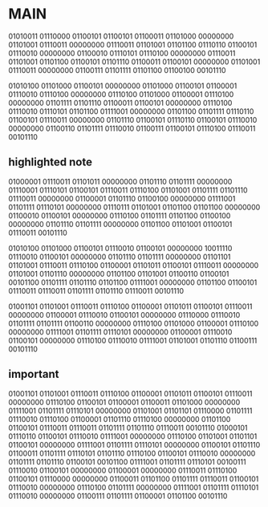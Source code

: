 # MAIN

01010011 01110000 01100101 01100101 01100011 01101000 00000000 01101001 01110011 00000000 01110011 01101001 01101100 01110110 01100101 01110010 00000000 01100010 01110101 01110100 00000000 01110011 01101001 01101100 01100101 01101110 01100011 01100101 00000000 01101001 01110011 00000000 01100111 01101111 01101100 01100100 00101110

01010100 01101000 01100101 00000000 01101000 01100101 01100001 01110010 01110100 00000000 01110100 01101000 01100001 01110100 00000000 01101111 01101110 01100011 01100101 00000000 01110100 01110010 01110101 01101100 01111001 00000000 01101100 01101111 01110110 01100101 01110011 00000000 01101110 01100101 01110110 01100101 01110010 00000000 01100110 01101111 01110010 01100111 01100101 01110100 01110011 00101110

## highlighted note

01000001 01110011 01101011 00000000 01101110 01101111 00000000 01110001 01110101 01100101 01110011 01110100 01101001 01101111 01101110 01110011 00000000 01100001 01101110 01100100 00000000 01111001 01101111 01110101 00000000 01110111 01101001 01101100 01101100 00000000 01100010 01100101 00000000 01110100 01101111 01101100 01100100 00000000 01101110 01101111 00000000 01101100 01101001 01100101 01110011 00101110

01010100 01101000 01100101 01110010 01100101 00000000 10011110 01110010 01100101 00000000 01101110 01101111 00000000 01101101 01101001 01110011 01110100 01100001 01101011 01100101 01110011 00000000 01101001 01101110 00000000 01101100 01101001 01100110 01100101 00101100 01101111 01101110 01101100 01111001 00000000 01101100 01100101 01110011 01110011 01101111 01101110 01110011 00101110

01001101 01101001 01110011 01110100 01100001 01101011 01100101 01110011 00000000 01100001 01110010 01100101 00000000 01110000 01110010 01101111 01101111 01100110 00000000 01110100 01101000 01100001 01110100 00000000 01111001 01101111 01110101 00000000 01100001 01110010 01100101 00000000 01110100 01110010 01111001 01101001 01101110 01100111 00101110

## **important**

01001101 01101001 01110011 01110100 01100001 01101011 01100101 01110011 00000000 01110100 01100101 01100001 01100011 01101000 00000000 01111001 01101111 01110101 00000000 01101001 01101101 01110000 01101111 01110010 01110100 01100001 01101110 01110100 00000000 01101100 01100101 01110011 01110011 01101111 01101110 01110011 00101110 01000101 01110110 01100101 01110010 01111001 00000000 01110100 01101001 01101101 01100101 00000000 01111001 01101111 01110101 00000000 01100101 01101110 01100011 01101111 01110101 01101110 01110100 01100101 01110010 00000000 01101111 01101110 01100101 00101100 01111001 01101111 01110101 00100111 01110010 01100101 00000000 01100001 00000000 01110011 01110100 01100101 01110000 00000000 01100011 01101100 01101111 01110011 01100101 01110010 00000000 01110100 01101111 00000000 01111001 01101111 01110101 01110010 00000000 01100111 01101111 01100001 01101100 00101110
